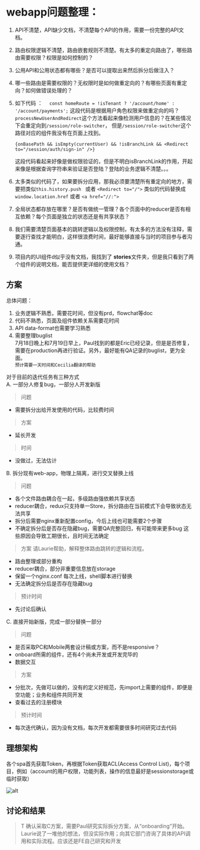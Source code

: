 # webapp问题整理：

1. API不清楚，API缺少文档，不清楚每个API的作用，需要一份完整的API文档。
2. 路由权限逻辑不清楚，路由嵌套规则不清楚。有太多的重定向路由了，哪些路由需要权限？权限是如何控制的？
3. 公用API和公用状态都有哪些？是否可以提取出来然后拆分后做注入？
4. 哪一些路由是需要权限的？无权限时是如何做重定向的？有哪些页面有重定向？如何做错误处理的？
5.  如下代码 ：
```  const homeRoute = !isTenant ? '/account/home' : '/account/payments';``` 
这段代码是根据用户角色权限来做重定向的吗？`processNewUserAndRedirect`这个方法看起来像检测用户信息的？在某些情况下会重定向到`/session/role-switcher`， 但是`/session/role-switcher`这个路径对应的组件我没有在页面上找到。

	```{onBasePath && isEmpty(currentUser) && !isBranchLink && <Redirect to="/session/auth/sign-in" />}``` 
	
	这段代码看起来好像是做权限验证的，但是不明白isBranchLink的作用，开起来像是根据查询字符串来验证是否登陆？登陆的业务逻辑不清楚。。。
	
6. 太多类似的代码了，如果要拆分应用，那我必须要清楚所有重定向的地方，需要把类似```this.history.push ``` 或者 ```<Redirect to="/">``` 类似的代码替换成```window.location.href``` 或者 ```<a href="//:">```
7. 全局状态都存放在哪里？是否有做统一管理？各个页面中的reducer是否有相互依赖？每个页面是独立的状态还是有共享状态？
8. 我们需要清楚页面基本的跳转逻辑以及权限控制，有太多的方法没有注释，需要逐行查找才能明白，这样很浪费时间，最好能够直接与当时的项目参与者沟通。

9. 项目内的UI组件d似乎没有文档，我找到了 <strong>stories</strong>文件夹，但是我只看到了两个组件的说明文档，能否提供更详细的使用文档？

## 方案
总体问题：
1. 业务逻辑不熟悉，需要花时间，但没有prd，flowchat等doc    
2. 代码不熟悉，页面及组件依赖关系需要花时间  
3. API data-format也需要学习熟悉
4. 需要整理buglist  
7月18日晚上和7月19日早上，Paul找到的都是Eric已经记录，但是是否修复，需要在production再进行验证。另外，最好能有QA记录的buglist，更为全面。  
`预计需要一天时间和Cecilia翻译的帮助`

对于目前的迭代任务有三种方式  
A. 一部分人修复bug，一部分人开发新版
> 问题  
* 需要拆分出给开发使用的代码，比较费时间

> 方案  
* 延长开发

> 时间  
* 没做过，无法估计

B. 拆分现有web-app，物理上隔离，进行交叉替换上线
> 问题  
* 各个文件路由耦合在一起，多级路由强依赖共享状态
* reducer耦合，redux只支持单一Store，拆分路由在当前模式下会导致状态无法共享
* 拆分后需要nginx重新配置config，今后上线也可能需要2个步骤
* 不确定拆分后是否存在隐藏bug，需要QA完整回归，有可能带来更多bug
这些原因会导致工期很长，且时间无法确定

> 方案
请Laurie帮助，解释整体路由跳转的逻辑和流程。
* 路由整理或部分重构
* reducer耦合，部分非重要信息放在storage
* 保留一个nginx.conf 每次上线，shell脚本进行替换
* 无法确定拆分后是否存在隐藏bug

> 预计时间  
* 先讨论后确认

C. 直接开始新版，完成一部分替换一部分
> 问题
* 是否采取PC和Mobile两套设计稿或方案，而不是responsive？
* onboard所需的组件，还有4个尚未开发或开发完毕的
* 数据交互

> 方案
* 分批次，先做可以做的，没有的定义好规范，先import上需要的组件，即便是空功能；业务和组件共同开发
* 查看过去的注册模块

> 预计时间  
* 每次迭代确认，因为没有文档，每次开发都需要很多时间研究过去代码

## 理想架构
各个spa首先获取Token，再根据Token获取ACL(Access Control List)，每个项目，例如（account的用户权限，功能列表，操作的信息最好是sessionstorage或临时获取）

![alt](../static/tellus-app.png)

## 讨论和结果
> T 确认采取C方案，需要Paul研究实际拆分方案，从“onboarding”开始。Laurie说了一堆他的想法，但没实际作用；向其它部门咨询了具体的API调用和实际流程。应该还是FE自己研究和开发

